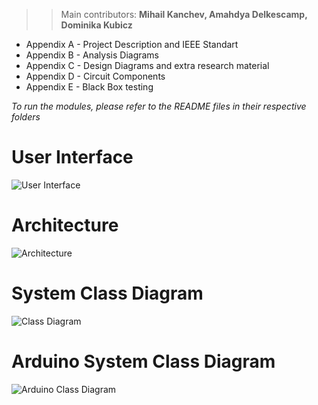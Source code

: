 >> Main contributors: **Mihail Kanchev, Amahdya Delkescamp, Dominika Kubicz**

	
* Appendix A - Project Description and IEEE Standart
* Appendix B - Analysis Diagrams
* Appendix C - Design Diagrams and extra research material
* Appendix D - Circuit Components
* Appendix E - Black Box testing

*To run the modules, please refer to the README files in their respective folders*

# User Interface
![User Interface](https://i.imgur.com/sCyNWLL.png)

# Architecture
![Architecture](https://i.imgur.com/B0XHQP4.jpg)

# System Class Diagram
![Class Diagram](https://i.imgur.com/Lj5W0nF.jpg)

# Arduino System Class Diagram
![Arduino Class Diagram](https://i.imgur.com/L2X1fda.jpg)
